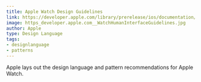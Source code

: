 ```yaml
---
title: Apple Watch Design Guidelines
link: https://developer.apple.com/library/prerelease/ios/documentation/UserExperience/Conceptual/WatchHumanInterfaceGuidelines/index.html#//apple_ref/doc/uid/TP40014992-CH3-SW1
image: https_developer.apple.com__WatchHumanInterfaceGuidelines.jpg
author: Apple
type: Design Language
tags:
- designlanguage
- patterns
---
```


Apple lays out the design language and pattern recommendations for Apple Watch.
